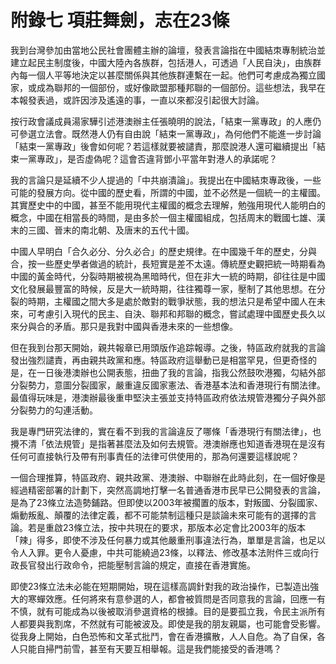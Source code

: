 # 附錄七  項莊舞劍，志在23條

我到台灣參加由當地公民社會團體主辦的論壇，發表言論指在中國結朿專制統治並建立起民主制度後，中國大陸內各族群，包括港人，可透過「人民自決」，由族群內每一個人平等地決定以甚麼關係與其他族群連繫在一起。他們可考慮成為獨立國家，或成為聯邦的一個部份，或好像歐盟那種邦聯的一個部份。這些想法，我早在本報發表過，或許因涉及遙遠的事，一直以來都沒引起很大討論。

按行政會議成員湯家驊引述港澳辦主任張曉明的說法，「結束一黨專政」的人應仍可參選立法會。既然港人仍有自由說「結束一黨專政」，為何他們不能進一步討論「結束一黨專政」後會如何呢？若這樣就要被譴責，那麼說港人還可繼續提出「結束一黨專政」，是否虛偽呢？這會否違背鄧小平當年對港人的承諾呢？

我的言論只是延續不少人提過的「中共崩潰論」。我提出在中國結朿專政後，一些可能的發展方向。從中國的歷史看，所謂的中國，並不必然是一個統一的主權國。其實歷史中的中國，甚至不能用現代主權國的概念去理解，勉強用現代人能明白的概念，中國在相當長的時間，是由多於一個主權國組成，包括周末的戰國七雄、漢末的三國、晉末的南北朝、及唐末的五代十國。

中國人早明白「合久必分、分久必合」的歷史規律。在中國幾千年的歷史，分與合，按一些歷史學者做過的統計，長短實是差不太遠。傳統歷史觀把統一時期看為中國的黃金時代，分裂時期被視為黑暗時代，但在非大一統的時期，卻往往是中國文化發展最豐富的時候，反是大一統時期，往往獨尊一家，壓制了其他思想。在分裂的時期，主權國之間大多是處於敵對的戰爭狀態，我的想法只是希望中國人在未來，可考慮引入現代的民主、自決、聯邦和邦聯的概念，嘗試處理中國歷史長久以來分與合的矛盾。那只是我對中國與香港未來的一些想像。

但在我到台那天開始，親共報章已用頭版作追踪報導。之後，特區政府就我的言論發出強烈譴責，再由親共政黨和應。特區政府這舉動已是相當罕見，但更奇怪的是，在一日後港澳辦也公開表態，扭曲了我的言論，指我公然鼓吹港獨，勾結外部分裂勢力，意圖分裂國家，嚴重違反國家憲法、香港基本法和香港現行有關法律。最值得玩味是，港澳辦最後重申堅決主張並支持特區政府依法規管港獨分子與外部分裂勢力的勾連活動。

我是專門研究法律的，實在看不到我的言論違反了哪條「香港現行有關法律」，也攪不清「依法規管」是指著甚麼法及如何去規管。港澳辦應也知道香港現在是沒有任何可直接執行及帶有刑事責任的法律可供使用的，那為何還要這樣說呢？

一個合理推算，特區政府、親共政黨、港澳辦、中聯辦在此時此刻，在一個好像是經過精密部署的計劃下，突然高調地打擊一名普通香港市民早已公開發表的言論，是為了23條立法造勢鋪路。但即使以2003年被擱置的版本，對叛國、分裂國家、煽動叛亂、顛覆的法律定義，都不可能禁制這種只是談論未來可能有的選擇的言論。若是重啟23條立法，按中共現在的要求，那版本必定會比2003年的版本「辣」得多，即使不涉及任何暴力或其他嚴重刑事違法行為，單單是言論，也足以令人入罪。更令人憂慮，中共可能繞過23條，以釋法、修改基本法附件三或向行政長官發出行政命令，把能壓制言論的規定，直接在香港實施。

即使23條立法未必能在短期開始，現在這樣高調針對我的政治操作，已製造出強大的寒蟬效應。任何將來有意參選的人，都會被質問是否同意我的言論，回應一有不慎，就有可能成為以後被取消參選資格的根據。目的是要孤立我，令民主派所有人都要與我割席，不然就有可能被波及。即使是我的朋友親屬，也可能會受影響。從我身上開始，白色恐怖和文革式批鬥，會在香港擴散，人人自危。為了自保，各人只能自掃門前雪，甚至有天要互相舉報。這是我們能接受的香港嗎？
